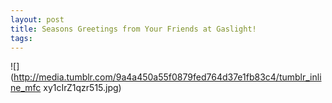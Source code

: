 ```yaml
---
layout: post
title: Seasons Greetings from Your Friends at Gaslight!
tags: 
---
```

![](http://media.tumblr.com/9a4a450a55f0879fed764d37e1fb83c4/tumblr_inline_mfc
xy1cIrZ1qzr515.jpg)
